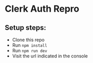 # Clerk Auth Repro

## Setup steps:

- Clone this repo
- Run `npm install`
- Run `npm run dev`
- Visit the url indicated in the console
